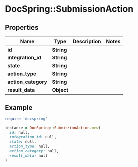 # DocSpring::SubmissionAction

## Properties

| Name | Type | Description | Notes |
| ---- | ---- | ----------- | ----- |
| **id** | **String** |  |  |
| **integration_id** | **String** |  |  |
| **state** | **String** |  |  |
| **action_type** | **String** |  |  |
| **action_category** | **String** |  |  |
| **result_data** | **Object** |  |  |

## Example

```ruby
require 'docspring'

instance = DocSpring::SubmissionAction.new(
  id: null,
  integration_id: null,
  state: null,
  action_type: null,
  action_category: null,
  result_data: null
)
```

